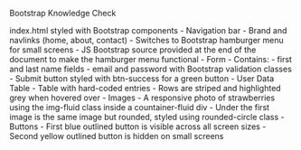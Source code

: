 Bootstrap Knowledge Check

index.html styled with Bootstrap components
    - Navigation bar
        - Brand and navlinks (home, about, contact)
        - Switches to Bootstrap hamburger menu for small screens
        - JS Bootstrap source provided at the end of the document to make the hamburger menu functional
    - Form
        - Contains: 
            - first and last name fields
            - email and password with Bootstrap validation classes
            - Submit button styled with btn-success for a green button
    - User Data Table
        - Table with hard-coded entries
        - Rows are striped and highlighted grey when hovered over
    - Images
        - A responsive photo of strawberries using the img-fluid class inside a countainer-fluid div
        - Under the first image is the same image but rounded, styled using rounded-circle class
    - Buttons
        - First blue outlined button is visible across all screen sizes
        - Second yellow outlined button is hidden on small screens